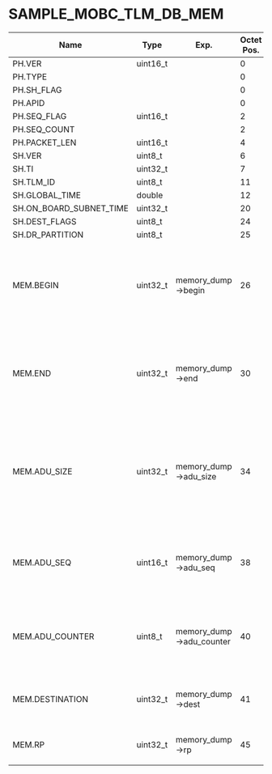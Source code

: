 # SAMPLE_MOBC_TLM_DB_MEM

Name|Type|Exp.|Octet Pos.|bit Pos.|bit Len.|HEX|Status|a0|a1|a2|a3|a4|a5|Desc.|Note
-|-|-|-|-|-|-|-|-|-|-|-|-|-|-|-
PH.VER|uint16_t||0|0|3|||||||||||
PH.TYPE|||0|3|1|||||||||||
PH.SH_FLAG|||0|4|1|||||||||||
PH.APID|||0|5|11|||||||||||
PH.SEQ_FLAG|uint16_t||2|0|2|||||||||||
PH.SEQ_COUNT|||2|2|14|||||||||||
PH.PACKET_LEN|uint16_t||4|0|16|||||||||||
SH.VER|uint8_t||6|0|8|||||||||||
SH.TI|uint32_t||7|0|32|||||||||||
SH.TLM_ID|uint8_t||11|0|8|o||||||||||
SH.GLOBAL_TIME|double||12|0|64|||||||||||
SH.ON_BOARD_SUBNET_TIME|uint32_t||20|0|32|||||||||||
SH.DEST_FLAGS|uint8_t||24|0|8|o||||||||||
SH.DR_PARTITION|uint8_t||25|0|8|||||||||||
MEM.BEGIN|uint32_t|memory_dump->begin|26|0|32|o||||||||メモリ操作領域開始アドレス||
MEM.END|uint32_t|memory_dump->end|30|0|32|o||||||||メモリ操作領域終端アドレス||
MEM.ADU_SIZE|uint32_t|memory_dump->adu_size|34|0|32|||||||||メモリ操作領域サイズ = ADUサイズ|CCSDSパケットヘッダに設定される|
MEM.ADU_SEQ|uint16_t|memory_dump->adu_seq|38|0|16|||||||||ADUシーケンスカウンタ|CCSDSパケットヘッダに設定される|
MEM.ADU_COUNTER|uint8_t|memory_dump->adu_counter|40|0|8|||||||||ADUカウンタ|CCSDSパケットヘッダに設定される|
MEM.DESTINATION|uint32_t|memory_dump->dest|41|0|32|o||||||||コピー先アドレス||
MEM.RP|uint32_t|memory_dump->rp|45|0|32|o||||||||コーピー用RP||
